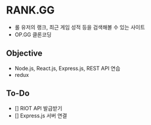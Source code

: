 # RANK.GG
- 롤 유저의 랭크, 최근 게임 성적 등을 검색해볼 수 있는 사이트
- OP.GG 클론코딩

## Objective
- Node.js, React.js, Express.js, REST API 연습
- redux 

## To-Do
- [] RIOT API 발급받기
- [] Express.js 서버 연결

